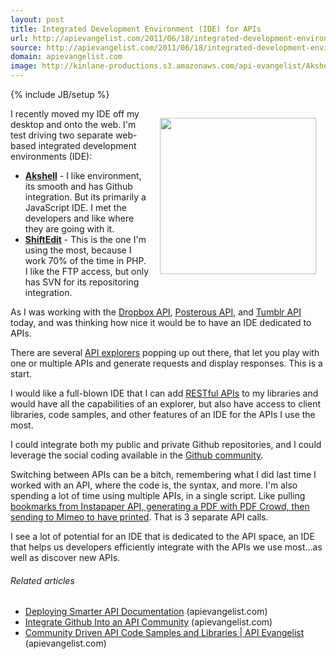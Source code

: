 ```yaml
---
layout: post
title: Integrated Development Environment (IDE) for APIs
url: http://apievangelist.com/2011/06/18/integrated-development-environment-ide-for-apis/
source: http://apievangelist.com/2011/06/18/integrated-development-environment-ide-for-apis/
domain: apievangelist.com
image: http://kinlane-productions.s3.amazonaws.com/api-evangelist/Akshell-Screenshot.png
---
```

{% include JB/setup %}<p><a title="Akshell" href="http://www.akshell.com/ide/"><img style="padding: 15px;" src="http://kinlane-productions.s3.amazonaws.com/api-evangelist/Akshell-Screenshot.png" alt="" width="250" align="right" /></a>I recently moved my IDE off my desktop and onto the web.  I'm test driving two separate web-based integrated development environments (IDE):
<ul class="mainlist">
	<li><strong><a title="Akshell" href="http://www.akshell.com/ide/">Akshell</a></strong> - I like environment, its smooth and has Github integration.  But its primarily a JavaScript IDE.  I met the developers and like where they are going with it.</li>
	<li><strong><a title="ShiftEdit" href="http://shiftedit.net/">ShiftEdit</a></strong> - This is the one I'm using the most, because I work 70% of the time in PHP.  I like the FTP access, but only has SVN for its repositoring integration.</li>
</ul>
As I was working with the <a title="Dropbox API" href="https://www.dropbox.com/developers">Dropbox API</a>, <a title="Posterous API" href="http://posterous.com/api">Posterous API</a>, and <a title="Tumblr API" href="http://www.tumblr.com/docs/en/api">Tumblr API</a> today, and was thinking how nice it would be to have an IDE dedicated to APIs.<p></p>
There are several <a title="API Explorers" href="http://blog.apievangelist.com/2011/03/24/explorers-open-api-access-beyond-developers/">API explorers</a> popping up out there, that let you play with one or multiple APIs and generate requests and display responses.  This is a start.<p></p>
I would like a full-blown IDE that I can add <a title="RESTful APIs" href="http://www.apievangelist.com/ecosystem-building-blocks-detail.php?Building_Block_ID=196">RESTful APIs</a> to my libraries and would have all the capabilities of an explorer, but also have access to client libraries, code samples, and other features of an IDE for the APIs I use the most.<p></p>
I could integrate both my public and private Github repositories, and I could leverage the social coding available in the <a title="Github Community" href="http://www.github.com">Github community</a>.<p></p>
Switching between APIs can be a bitch, remembering what I did last time I worked with an API, where the code is, the syntax, and more. I'm also spending a lot of time using multiple APIs, in a single script.  Like pulling <a title="bookmarks from Instapaper API, generating a PDF with PDF Crowd, then sending to Mimeo to have printed" href="http://www.kinlane.com/2011/06/read-it-later-binder-with-instaper-and-mimeo-connect/">bookmarks from Instapaper API, generating a PDF with PDF Crowd, then sending to Mimeo to have printed</a>.  That is 3 separate API calls.<p></p>
I see a lot of potential for an IDE that is dedicated to the API space, an IDE that helps us developers efficiently integrate with the APIs we use most...as well as discover new APIs.
<h6 class="zemanta-related-title" style="font-size: 1em;">Related articles</h6>
<ul class="zemanta-article-ul">
	<li class="zemanta-article-ul-li"><a href="http://blog.apievangelist.com/2011/06/17/deploying-smarter-api-documentation/">Deploying Smarter API Documentation</a> (apievangelist.com)</li>
	<li class="zemanta-article-ul-li"><a href="http://blog.apievangelist.com/2011/04/02/integrate-github-into-an-api-community/">Integrate Github Into an API Community</a> (apievangelist.com)</li>
	<li class="zemanta-article-ul-li"><a href="http://blog.apievangelist.com/2011/04/15/community-driven-api-code-samples-and-libraries/">Community Driven API Code Samples and Libraries | API Evangelist</a> (apievangelist.com)</li>
</ul>
</p>
